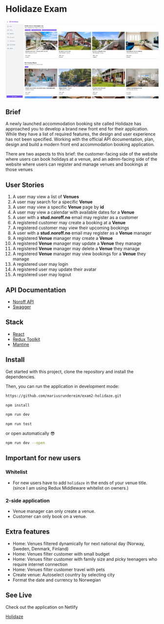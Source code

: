# Holidaze Exam

![Holidaze Cover](/src/assets/holidaze-cover.png)

## Brief

A newly launched accommodation booking site called Holidaze has approached you to develop a brand new front end for their application. While they have a list of required features, the design and user experience has not been specified. Working with the official API documentation, plan, design and build a modern front end accommodation booking application.

There are two aspects to this brief: the customer-facing side of the website where users can book holidays at a venue, and an admin-facing side of the website where users can register and manage venues and bookings at those venues

## User Stories

1. A user may view a list of **Venues**
2. A user may search for a specific **Venue**
3. A user may view a specific **Venue** page by **id**
4. A user may view a calendar with available dates for a **Venue**
5. A user with a **stud.noroff.no** email may register as a customer
6. A registered customer may create a booking at a **Venue**
7. A registered customer may view their upcoming bookings
8. A user with a **stud.noroff.no** email may register as a **Venue** manager
9. A registered **Venue** manager may create a **Venue**
10. A registered **Venue** manager may update a **Venue** they manage
11. A registered **Venue** manager may delete a **Venue** they manage
12. A registered **Venue** manager may view bookings for a **Venue** they manage
13. A registered user may login
14. A registered user may update their avatar
15. A registered user may logout

## API Documentation

- [Noroff API](https://docs.noroff.dev/docs/v2)
- [Swagger](https://v2.api.noroff.dev/docs/static/index.html)

## Stack

- [React](https://react.dev/)
- [Redux Toolkit](https://redux-toolkit.js.org/)
- [Mantine](https://mantine.dev/)

## Install

Get started with this project, clone the repository and install the dependencies.

Then, you can run the application in development mode:

```bash
https://github.com/mariusrundereim/exam2-holidaze.git
```

```bash
npm install
```

```bash
npm run dev
```

```bash
npm run test
```

or open automatically 😎

```bash
npm run dev --open
```

## Important for new users

### Whitelist

- For new users have to add `holidaze` in the ends of your venue title. (since I am using Redux Middleware whitelist on owners.)

### 2-side application

- Venue manager can only create a venue.
- Customer can only book on a venue.

## Extra features

- Home: Venues filtered dynamically for next national day (Norway, Sweden, Denmark, Finland)
- Home: Venues filter customer with small budget
- Home: Venues filter customer with family size and picky teenagers who require internet connection
- Home: Venues filter customer travel with pets
- Create venue: Autoselect country by selecting city
- Format the date and currency to Norwegian

## See Live

Check out the application on Netlify

[Holidaze](https://holidaze-exam2.netlify.app/)
